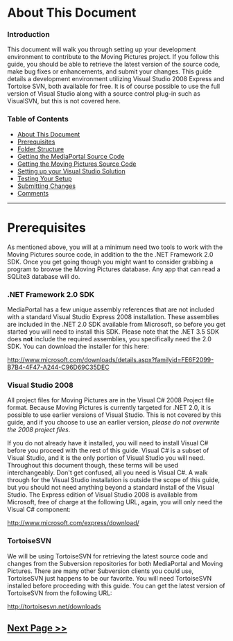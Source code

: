 # About This Document #
### Introduction ###
This document will walk you through setting up your development environment to contribute to the Moving Pictures project. If you follow this guide, you should be able to retrieve the latest version of the source code, make bug fixes or enhancements, and submit your changes. This guide details a development environment utilizing Visual Studio 2008 Express and Tortoise SVN, both available for free. It is of course possible to use the full version of Visual Studio along with a source control plug-in such as VisualSVN, but this is not covered here.

### Table of Contents ###
  * [About This Document](DevelopmentEnvironmentMain#About_This_Document.md)
  * [Prerequisites](DevelopmentEnvironmentMain#Prerequisites.md)
  * [Folder Structure](DevelopmentEnvironmentSourceCode#Folder_Structure.md)
  * [Getting the MediaPortal Source Code](DevelopmentEnvironmentSourceCode#Getting_the_MediaPortal_Source_Code.md)
  * [Getting the Moving Pictures Source Code](DevelopmentEnvironmentSourceCode#Getting_the_Moving_Pictures_Source_Code.md)
  * [Setting up your Visual Studio Solution](DevelopmentEnvironmentIDE#Setting_up_your_Visual_Studio_Solution.md)
  * [Testing Your Setup](DevelopmentEnvironmentIDE2#Testing_Your_Setup.md)
  * [Submitting Changes](DevelopmentEnvironmentIDE2#Submitting_Changes.md)
  * [Comments](DevelopmentEnvironmentIDE2#Comments.md)


---


# Prerequisites #
As mentioned above, you will at a minimum need two tools to work with the Moving Pictures source code, in addition to the the .NET Framework 2.0 SDK. Once you get going though you might want to consider grabbing a program to browse the Moving Pictures database. Any app that can read a SQLite3 database will do.

### .NET Framework 2.0 SDK ###
MediaPortal has a few unique assembly references that are not included with a standard Visual Studio Express 2008 installation. These assemblies are included in the .NET 2.0 SDK available from Microsoft, so before you get started you will need to install this SDK. Please note that the .NET 3.5 SDK does **not** include the required assemblies, you specifically need the 2.0 SDK. You can download the installer for this here:

http://www.microsoft.com/downloads/details.aspx?familyid=FE6F2099-B7B4-4F47-A244-C96D69C35DEC

### Visual Studio 2008 ###
All project files for Moving Pictures are in the Visual C# 2008 Project file format. Because Moving Pictures is currently targeted for .NET 2.0, it is possible to use earlier versions of Visual Studio. This is not covered by this guide, and if you choose to use an earlier version, _please do not overwrite the 2008 project files_.

If you do not already have it installed, you will need to install Visual C# before you proceed with the rest of this guide. Visual C# is a subset of Visual Studio, and it is the only portion of Visual Studio you will need. Throughout this document though, these terms will be used interchangeably. Don't get confused, all you need is Visual C#. A walk through for the Visual Studio installation is outside the scope of this guide, but you should not need anything beyond a standard install of the Visual Studio. The Express edition of Visual Studio 2008 is available from Microsoft, free of charge at the following URL, again, you will only need the Visual C# component:

http://www.microsoft.com/express/download/

### TortoiseSVN ###
We will be using TortoiseSVN for retrieving the latest source code and changes from the Subversion repositories for both MediaPortal and Moving Pictures. There are many other Subversion clients you could use, TortoiseSVN just happens to be our favorite. You will need TortoiseSVN installed before proceeding with this guide. You can get the latest version of TortoiseSVN from the following URL:

http://tortoisesvn.net/downloads

## [Next Page >>](DevelopmentEnvironmentSourceCode.md) ##